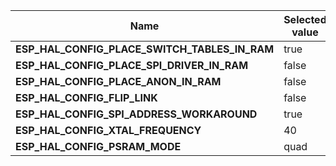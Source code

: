 
| Name | Selected value |
|------|----------------|
|**ESP_HAL_CONFIG_PLACE_SWITCH_TABLES_IN_RAM**|true|
|**ESP_HAL_CONFIG_PLACE_SPI_DRIVER_IN_RAM**|false|
|**ESP_HAL_CONFIG_PLACE_ANON_IN_RAM**|false|
|**ESP_HAL_CONFIG_FLIP_LINK**|false|
|**ESP_HAL_CONFIG_SPI_ADDRESS_WORKAROUND**|true|
|**ESP_HAL_CONFIG_XTAL_FREQUENCY**|40|
|**ESP_HAL_CONFIG_PSRAM_MODE**|quad|
